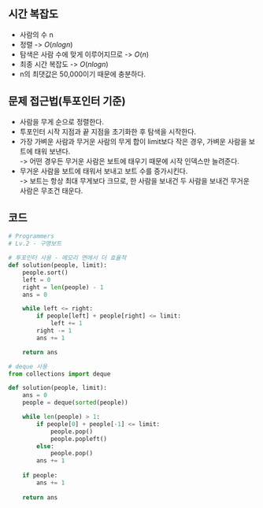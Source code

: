 ## 시간 복잡도
- 사람의 수 n
- 정렬 -> $O(n log n)$
- 탐색은 사람 수에 맞게 이루어지므로 -> $O(n)$
- 최종 시간 복잡도 -> $O(n log n)$
- n의 최댓값은 50,000이기 때문에 충분하다.

## 문제 접근법(투포인터 기준)
- 사람을 무게 순으로 정렬한다.
- 투포인터 시작 지점과 끝 지점을 초기화한 후 탐색을 시작한다.
- 가장 가벼운 사람과 무거운 사람의 무게 합이 limit보다 작은 경우, 가벼운 사람을 보트에 태워 보낸다.  
-> 어떤 경우든 무거운 사람은 보트에 태우기 때문에 시작 인덱스만 늘려준다.
- 무거운 사람을 보트에 태워서 보내고 보트 수를 증가시킨다.  
-> 보트는 항상 최대 무게보다 크므로, 한 사람을 보내건 두 사람을 보내건 무거운 사람은 무조건 태운다.

## 코드

```python
# Programmers
# Lv.2 - 구명보트

# 투포인터 사용 - 메모리 면에서 더 효율적
def solution(people, limit):
    people.sort()
    left = 0
    right = len(people) - 1
    ans = 0

    while left <= right:
        if people[left] + people[right] <= limit:
            left += 1
        right -= 1
        ans += 1

    return ans

# deque 사용
from collections import deque

def solution(people, limit):
    ans = 0
    people = deque(sorted(people))

    while len(people) > 1:
        if people[0] + people[-1] <= limit:
            people.pop()
            people.popleft()
        else:
            people.pop()
        ans += 1
    
    if people:
        ans += 1
    
    return ans
```